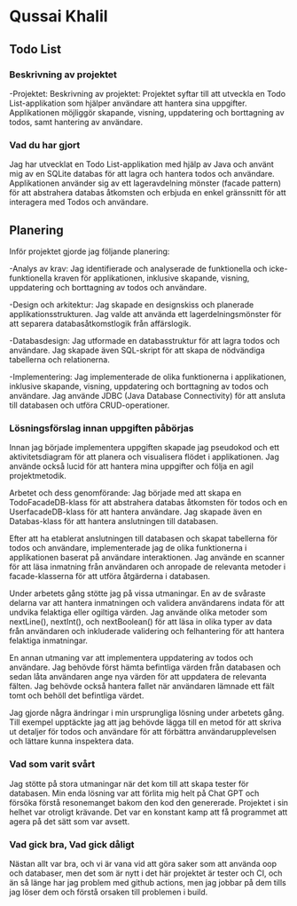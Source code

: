 # Qussai Khalil

## Todo List 

### Beskrivning av projektet
-Projektet:
Beskrivning av projektet:
Projektet syftar till att utveckla en Todo List-applikation som hjälper användare att hantera sina uppgifter. Applikationen möjliggör skapande, visning, uppdatering och borttagning av todos, samt hantering av användare.

### Vad du har gjort
Jag har utvecklat en Todo List-applikation med hjälp av Java och använt mig av en SQLite databas för att lagra och hantera todos och användare. Applikationen använder sig av ett lageravdelning mönster (facade pattern) för att abstrahera databas åtkomsten och erbjuda en enkel gränssnitt för att interagera med Todos och användare.




## Planering
Inför projektet gjorde jag följande planering:

-Analys av krav: Jag identifierade och analyserade de funktionella och icke-funktionella kraven för applikationen, inklusive skapande, visning, uppdatering och borttagning av todos och användare.

-Design och arkitektur: Jag skapade en designskiss och planerade applikationsstrukturen. Jag valde att använda ett lagerdelningsmönster för att separera databasåtkomstlogik från affärslogik.

-Databasdesign: Jag utformade en databasstruktur för att lagra todos och användare. Jag skapade även SQL-skript för att skapa de nödvändiga tabellerna och relationerna.

-Implementering: Jag implementerade de olika funktionerna i applikationen, inklusive skapande, visning, uppdatering och borttagning av todos och användare. Jag använde JDBC (Java Database Connectivity) för att ansluta till databasen och utföra CRUD-operationer.


### Lösningsförslag innan uppgiften påbörjas

Innan jag började implementera uppgiften skapade jag pseudokod och ett aktivitetsdiagram för att planera och visualisera flödet i applikationen. Jag använde också lucid för att hantera mina uppgifter och följa en agil projektmetodik.

Arbetet och dess genomförande:
Jag började med att skapa en TodoFacadeDB-klass för att abstrahera databas åtkomsten för todos och en UserfacadeDB-klass för att hantera användare. Jag skapade även en Databas-klass för att hantera anslutningen till databasen.

Efter att ha etablerat anslutningen till databasen och skapat tabellerna för todos och användare, implementerade jag de olika funktionerna i applikationen baserat på användare interaktionen. Jag använde en scanner för att läsa inmatning från användaren och anropade de relevanta metoder i facade-klasserna för att utföra åtgärderna i databasen.

Under arbetets gång stötte jag på vissa utmaningar. En av de svåraste delarna var att hantera inmatningen och validera användarens indata för att undvika felaktiga eller ogiltiga värden. Jag använde olika metoder som nextLine(), nextInt(), och nextBoolean() för att läsa in olika typer av data från användaren och inkluderade validering och felhantering för att hantera felaktiga inmatningar.

En annan utmaning var att implementera uppdatering av todos och användare. Jag behövde först hämta befintliga värden från databasen och sedan låta användaren ange nya värden för att uppdatera de relevanta fälten. Jag behövde också hantera fallet när användaren lämnade ett fält tomt och behöll det befintliga värdet.

Jag gjorde några ändringar i min ursprungliga lösning under arbetets gång. Till exempel upptäckte jag att jag behövde lägga till en metod för att skriva ut detaljer för todos och användare för att förbättra användarupplevelsen och lättare kunna inspektera data.

### Vad som varit svårt

Jag stötte på stora utmaningar när det kom till att skapa tester för databasen. Min enda lösning var att förlita mig helt på Chat GPT och försöka förstå resonemanget bakom den kod den genererade. Projektet i sin helhet var otroligt krävande. Det var en konstant kamp att få programmet att agera på det sätt som var avsett.


### Vad gick bra, Vad gick dåligt
Nästan allt var bra, och vi är vana vid att göra saker som att använda oop och databaser, men det som är nytt i det här projektet är tester och CI, och än så länge har jag problem med github actions, men jag jobbar på dem tills jag löser dem och förstå orsaken till problemen i build.
